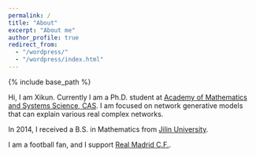 ```yaml
---
permalink: /
title: "About"
excerpt: "About me"
author_profile: true
redirect_from: 
  - "/wordpress/"
  - "/wordpress/index.html"
---
```


{% include base_path %}

Hi, I am Xikun. Currently I am a Ph.D. student at [Academy of Mathematics and Systems Science, CAS](http://english.amss.cas.cn/). I am focused on network generative models that can explain various real complex networks.

In 2014, I received a B.S. in Mathematics from [Jilin University](http://global.jlu.edu.cn/User/Index/index).

I am a football fan, and I support [Real Madrid C.F.](https://en.wikipedia.org/wiki/Real_Madrid_C.F.).

